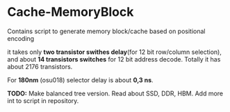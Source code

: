 # Cache-MemoryBlock
Contains script to generate memory block/cache based on positional encoding

it takes only **two transistor swithes delay**(for 12 bit row/column selection), and about **14 transistors switches** for 12 bit address decode.
Totally it has about 2176 transistors.

For **180nm** (osu018) selector delay is about **0,3 ns**. 

**TODO:** Make balanced tree version.
Read about SSD, DDR, HBM.
Add more int to script in repository.
